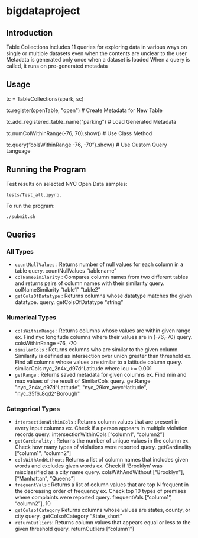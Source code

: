 # bigdataproject
## Introduction
Table Collections includes 11 queries for exploring data in various ways on single or multiple datasets even when the contents are unclear to the user
Metadata is generated only once when a dataset is loaded
When a query is called, it runs on pre-generated metadata

## Usage
tc = TableCollections(spark, sc)

tc.register(openTable, "open") # Create Metadata for New Table

tc.add_registered_table_name("parking") # Load Generated Metadata

tc.numColWithinRange(-76, 70).show() # Use Class Method

tc.query(“colsWithinRange -76, -70”).show() # Use Custom Query Language

## Running the Program
Test results on selected NYC Open Data samples:

    tests/Test_all.ipynb.

To run the program:

    ./submit.sh

## Queries

### All Types

* `countNullValues` : Returns number of null values for each column in a table
query. countNullValues “tablename”
*	`colNameSimilarity` : Compares column names from two different tables and returns
pairs of column names with their similarity
query. colNameSimilarity “table1” “table2”
* `getColsOfDatatype` : Returns columns whose datatype matches the given datatype.
query. getColsOfDatatype “string”

### Numerical Types

* `colsWithinRange` : Returns columns whose values are within given range
 	ex. Find nyc longitude columns where their values are in (-76,-70)
query. colsWithinRange -76, -70​
* `similarCols` : Returns columns who are similar to the given column. Similarity is
defined as intersection over union greater than threshold
ex. Find all columns whose values are similar to a latitude column
query. similarCols nyc_2n4x_d97d^Latitude where iou >= 0.001​
* `getRange` : Returns saved metadata for given columns
 	ex. Find min and max values of the result of SimilarCols
query. getRange "nyc_2n4x_d97d^Latitude",
"nyc_29km_avyc^latitude", "nyc_35f6_8qd2^Borough"

### Categorical Types
* `intersectionWithinCols` : Returns column values that are present in every input columns
ex. Check if a person appears in multiple violation records
query. intersectionWithinCols [“column1”, “column2”]
* `getCardinality` : Returns the number of unique values in the column
ex. Check how many types of violations were reported
query. getCardinality [“column1”, “column2”]
* `colsWithAndWithout`: Returns a list of column names that includes given words and
excludes given words
ex. Check if ‘Brooklyn’ was misclassified as a city name
query. colsWithAndWithout [“Brooklyn”], [“Manhattan”, “Queens”]
* `frequentVals` :
	Returns a list of column values that are top N frequent in the
decreasing order of frequency
ex. Check top 10 types of premises where complaints were
reported
query. frequentVals [“column1”, “column2”], 10
* `getColsofCategory`
	Returns columns whose values are states, county, or city
query. getColsofCategory “State_short”
* `returnOutliers`:
	Returns column values that appears equal or less to the given
threshold
	query. returnOutliers [“column1”]
